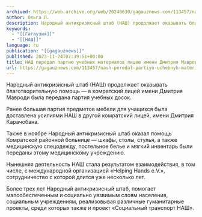 ```yaml
---
archived: https://web.archive.org/web/20240630/gagauznews.com/113457/nash-peredal-partiyu-uchebnyh-materialov-litseyu-imeni-dmitriya-mavrodi.html
author: Ольга Л.
description: Народный антикризисный штаб (НАШ) продолжает оказывать благотворительную помощь — в комратский лицей имени Дмитрия Мавроди была передана партия учебных досок. Ранее большая партия предметов мебели для учащихся была доставлена усилиями НАШ в другой комратский лицей, имени Дмитрия Карачобана. Также в ноябре Народный антикризисный штаб оказал помощь Комратской районной больнице — шкафы, столы, стулья, а также медицинскую спецодежду, постельное белье и мягкий инвентарь были переданы этому медицинскому учреждению. Нынешняя деятельность НАШ стала результатом взаимодействия, в том числе, с международной организацией «Helping Hands e.V.», сотрудничество с которой длится уже несколько лет. Более трех лет Народный антикризисный штаб, помогает малообеспеченным и социально уязвимым […]
keywords:
  - "[[Гагаузия]]"
  - "[[НАШ]]"
language: ru
publication: "[[gagauznews]]"
published: 2023-11-24T07:39:51+00:00
title: НАШ передал партию учебных материалов лицею имени Дмитрия Мавроди
url: https://gagauznews.com/113457/nash-peredal-partiyu-uchebnyh-materialov-litseyu-imeni-dmitriya-mavrodi.html
---
```


Народный антикризисный штаб (НАШ) продолжает оказывать благотворительную помощь — в комратский лицей имени Дмитрия Мавроди была передана партия учебных досок.

Ранее большая партия предметов мебели для учащихся была доставлена усилиями НАШ в другой комратский лицей, имени Дмитрия Карачобана.

Также в ноябре Народный антикризисный штаб оказал помощь Комратской районной больнице — шкафы, столы, стулья, а также медицинскую спецодежду, постельное белье и мягкий инвентарь были переданы этому медицинскому учреждению.

Нынешняя деятельность НАШ стала результатом взаимодействия, в том числе, с международной организацией «Helping Hands e.V.», сотрудничество с которой длится уже несколько лет.

Более трех лет Народный антикризисный штаб, помогает малообеспеченным и социально уязвимым слоям населения, социальным учреждениям, реализовывая различные гуманитарные проекты, среди которых также и проект «Социальный транспорт НАШ».